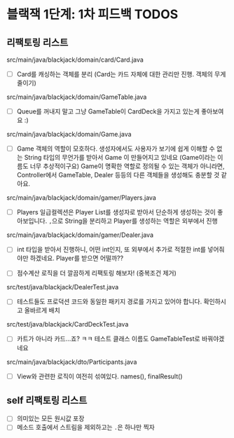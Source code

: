 # 블랙잭 1단계: 1차 피드백 TODOS

## 리팩토링 리스트
src/main/java/blackjack/domain/card/Card.java
- [ ] Card를 캐싱하는 객체를 분리 (Card는 카드 자체에 대한 관리만 진행. 객체의 무게 줄이기)

src/main/java/blackjack/domain/GameTable.java
- [ ]  Queue를 꺼내지 말고 그냥 GameTable이 CardDeck을 가지고 있는게 좋아보여요 :)

src/main/java/blackjack/domain/Game.java
- [ ] Game 객체의 역할이 모호하다. 
  생성자에서도 사용자가 보기에 쉽게 이해할 수 없는 String 타입의 무언가를 받아서 Game 이 만들어지고 있네요 (Game이라는 이름도 너무 추상적이구요)
  Game이 명확한 역할로 정의될 수 있는 객체가 아니라면, Controller에서 GameTable, Dealer 등등의 다른 객체들을 생성해도 충분할 것 같아요.

src/main/java/blackjack/domain/gamer/Players.java
- [ ] Players 일급컬렉션은 Player List를 생성자로 받아서 단순하게 생성하는 것이 좋아보입니다.
  `,`으로 String을 분리하고 Player를 생성하는 역할은 외부에서 진행

src/main/java/blackjack/domain/gamer/Dealer.java
- [ ] int 타입을 받아서 진행하니, 어떤 int인지, 또 외부에서 추가로 적절한 int를 넣어줘야만 하겠네요.
  Player를 받으면 어떨까??
  
- [ ] 점수계산 로직을 더 깔끔하게 리팩토링 해보자! (중복조건 제거)

src/test/java/blackjack/DealerTest.java
- [ ] 테스트들도 프로덕션 코드와 동일한 패키지 경로를 가지고 있어야 합니다.
  확인하시고 올바르게 배치

src/test/java/blackjack/CardDeckTest.java 
- [ ] 카트가 아니라 카드...죠? ㅋㅋ
  테스트 클래스 이름도 GameTableTest로 바꿔야겠네요

src/main/java/blackjack/dto/Participants.java
- [ ] View와 관련한 로직이 여전히 섞여있다. names(), finalResult()

## self 리팩토링 리스트
- [ ] 의미있는 모든 원시값 포장
- [ ] 메소드 호출에서 스트림을 제외하고는 `.`은 하나만 찍자

